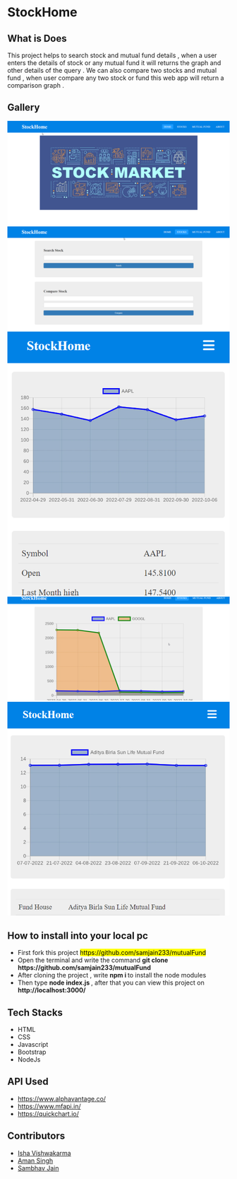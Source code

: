 <h1>StockHome</h1>
<h2>What is Does </h2>
<p>This project helps to search stock and mutual fund details , when a user enters the details of stock or any mutual fund it will returns the graph and other details of the query . We can also compare two stocks and mutual fund , when user compare any two stock or fund this web app will return a comparison graph .</p>
<h2>Gallery</h2>
<img src="displayimg/1.png">
<img src="displayimg/2.png">
<img src="displayimg/3.png">
<img src="displayimg/4.png">
<img src="displayimg/5.png">
<h2>How to install into your local pc</h2>
<ul>
  <li>First fork this project <mark>https://github.com/samjain233/mutualFund</mark> </li>
  <li>Open the terminal and write the command <strong> git clone https://github.com/samjain233/mutualFund </strong> </li>
  <li>After cloning the project , write <strong>npm i </strong>to install the node modules </li>
  <li>Then type <strong>node index.js </strong>, after that you can view this project on<strong> http://localhost:3000/ </strong> </li>
</ul>
<h2>Tech Stacks</h2>
<ul>
  <li>HTML</li>
  <li>CSS</li>
  <li>Javascript</li>
  <li>Bootstrap</li>
  <li>NodeJs</li>
</ul>
<h2>API Used</h2>
<ul>
  <li><a href="https://www.alphavantage.co/">https://www.alphavantage.co/</a></li>
  <li><a href="https://www.mfapi.in/">https://www.mfapi.in/</a></li>
  <li><a href="https://quickchart.io/">https://quickchart.io/</a></li>
</ul>
<h2>Contributors</h2>
<ul>
  <li><a href="https://github.com/ishavishwakarma29">Isha Vishwakarma</a></li>
  <li><a href="https://github.com/amansingh0811">Aman Singh</a></li>
  <li><a href="https://github.com/samjain233">Sambhav Jain</a></li>
</ul>



